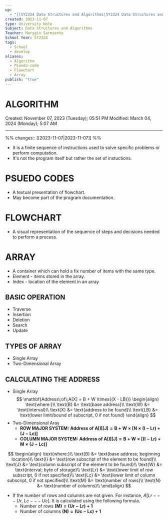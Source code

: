 ```yaml
---
up:
  - "[[SY2324 Data Structures and Algorithms|SY2324 Data Structures and Algorithms]]"
created: 2023-11-07
type: University Note
Subject: Data Structures and Algorithms
Teacher: Marygin Sarmiento
School Year: SY2324
tags:
  - School
  - develop
aliases:
  - Algorithm
  - Psuedo-code
  - Flowchart
  - Array
publish: "true"
---
```

# ALGORITHM
Created: November 07, 2023 (Tuesday); 05:51 PM
Modified: March 04, 2024 (Monday); 5:07 AM
***
%%
changes:: [[2023-11-07|2023-11-07]]
%%
- It is a finite sequence of instructions used to solve specific problems or perform computation.
- It's not the program itself but rather the set of instuctions.

# PSUEDO CODES
- A textual presentation of flowchart.
- May become part of the program documentation.

# FLOWCHART
- A visual representation of the sequence of steps and decisions needed to perform a process.

# ARRAY
- A container which can hold a fix number of items with the same type.
- Element - items stored in the array.
- Index - location of the element in an array

## BASIC OPERATION
- Traverse
- Insertion
- Deletion
- Search
- Update

## TYPES OF ARRAY
- Single Array
- Two-Dimensional Array

## CALCULATING THE ADDRESS
- Single Array
$$
\mathbf{Address\;of\;A[X] = B + W \times{(X - LB)}}
\begin{align}
\text{where:}\\
\text{B} &= \text{base address}\\
\text{W} &= \text{interval}\\
\text{X} &= \text{address to be found}\\
\text{LB} &=  \text{lower limit/bound of subscript, 0 if not found}
\end{align}
$$
- Two-Dimensional Aray
	- **ROW MAJOR SYSTEM:** $\mathbf{Address\; of\; A[I][J] = B + W \times{[N \times{(I - Lr) +  (J - Lc)}]}}$
	- **COLUMN MAJOR SYSTEM:** $\mathbf{Address\; of\; A[I][J] = B + W \times{[(I - Lr) + M \times{(J - Lc)}]}}$

$$
\begin{align}
\text{where:}\\
\text{B} &= \text{base address; beginning location}\\
\text{I} &= \text{row subscript of the element to be found}\\
\text{J} &= \text{column subscript of the element to be found}\\
\text{W} &= \text{interval; byte of storage}\\
\text{Lr} &= \text{lower limit of row subscript, 0 if not specified}\\
\text{Lc} &= \text{lower limit of column subscript, 0 if not specified}\\
\text{M} &= \text{number of rows}\\
\text{N} &= \text{number of columns}\\
\end{align}
$$
- If the number of rows and columns are not given. For instance, $A[Lr---Ur,\; Lc---Uc]$. It is calculated using the following formula.
	- $\text{Number of rows } \mathbf{(M) = (Ur - Lr) + 1}$
	- $\text{Number of columns }\mathbf{(N) = (Uc - Lc) + 1}$
